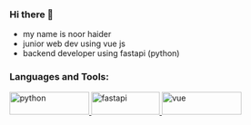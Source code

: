 ### Hi there 👋
- my name is noor haider
- junior web dev using vue js  
- backend developer using fastapi (python)

<h3 align="left">Languages and Tools:</h3>
<p align="left">
    <!--python-->
    <a href="https://www.python.org" target="_blank"> <img
            src="https://www.python.org/static/img/python-logo@2x.png" alt="python"
            width="140" height="40"/> </a>
    <!--fastapi-->
    <a href="https://www.python.org" target="_blank"> <img
            src="https://fastapi.tiangolo.com/img/logo-margin/logo-teal.png" alt="fastapi"
            width="120" height="40"/> </a>
    <!--vue-->
    <a href="https://vuejs.org/" target="_blank"> <img
            src="https://upload.wikimedia.org/wikipedia/commons/9/95/Vue.js_Logo_2.svg" alt="vue"
            width="140" height="40"/> </a>
   </p>
